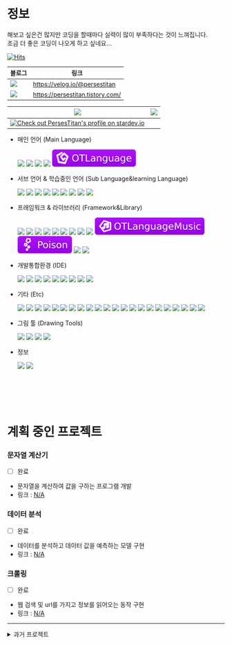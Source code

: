   # 정보
  
  해보고 싶은건 많지만 코딩을 할때마다 실력이 많이 부족하다는 것이 느껴집니다. </br>
  조금 더 좋은 코딩이 나오게 하고 싶네요... </br>

[![Hits](https://hits.seeyoufarm.com/api/count/incr/badge.svg?url=https%3A%2F%2Fgithub.com%2FPersesTitan&count_bg=%23B21A1A&title_bg=%23555555&icon=electron.svg&icon_color=%23E7E7E7&title=visit&edge_flat=false)](https://hits.seeyoufarm.com)

블로그|링크
|----|----|
|![](https://img.shields.io/badge/Velog-20C997?style=flat&logo=Velog&logoColor=white) | https://velog.io/@persestitan |
|![](https://img.shields.io/badge/Tistory-999999?style=flat&logo=Tistory&logoColor=white) | https://persestitan.tistory.com/ |

![](https://github-readme-stats.vercel.app/api?username=PersesTitan&show_icons=true&theme=rose_pine) | ![](https://github-readme-stats.vercel.app/api/top-langs/?username=PersesTitan&layout=compact&langs_count=105&theme=rose_pine)
|----|----|
|[![Check out PersesTitan's profile on stardev.io](https://stardev.io/developers/PersesTitan/badge/languages/global.svg)](https://stardev.io/developers/PersesTitan)

* 매인 언어 (Main Language)

  <img src="https://img.shields.io/badge/Java-007396?style=flat&logo=OpenJDK&logoColor=white"/>
  <img src="https://img.shields.io/badge/Apache Groovy-4298B8?style=flat&logo=Apache Groovy&logoColor=white">
  <img src="https://img.shields.io/badge/Kotlin-7F52FF?style=flat&logo=Kotlin&logoColor=white">
  <img src="https://img.shields.io/badge/Python-3776AB?style=flat&logo=Python&logoColor=white"/>
  <a href="https://github.com/OTLanguage"><img src="https://github.com/OTLanguage/.github/blob/main/image/OTLanguage-flat.svg"/></a>
  
* 서브 언어 & 학습중인 언어 (Sub Language&learning Language)

  <img src="https://img.shields.io/badge/C%23-239120?style=flat&logo=Csharp&logoColor=white"/>
  <img src="https://img.shields.io/badge/C-A8B9CC?style=flat&logo=C&logoColor=white"/>
  <img src="https://img.shields.io/badge/-C++-00599C?style=flat&logo=C%2B%2B&logoColor=white"/>
  <img src="https://img.shields.io/badge/JavaScript-F7DF1E?style=flat&logo=javascript&logoColor=black">
  <img src="https://img.shields.io/badge/Ruby-CC342D?style=flat&logo=Ruby&logoColor=white">
  <img src="https://img.shields.io/badge/Go-00ADD8?style=flat&logo=Go&logoColor=white">
  <img src="https://img.shields.io/badge/Rust-FF0000?style=flat&logo=Rust&logoColor=white">
  <img src="https://img.shields.io/badge/Swift-F05138?style=flat&logo=Swift&logoColor=white">
  <img src="https://img.shields.io/badge/TypeScript-3178C6?style=flat&logo=TypeScript&logoColor=white">

* 프래임워크 & 라이브러리 (Framework&Library)

  <img src="https://img.shields.io/badge/Spring-6DB33F?style=flat&logo=spring&logoColor=white">
  <img src="https://img.shields.io/badge/SpringBoot-6DB33F?style=flat&logo=springboot&logoColor=white">
  <img src="https://img.shields.io/badge/Thymeleaf-005F0F?style=flat&logo=Thymeleaf&logoColor=white">
  <img src="https://img.shields.io/badge/Unity-FFFFFF?style=flat&logo=Unity&logoColor=black">
  <img src="https://img.shields.io/badge/Unreal Engine-0E1128?style=flat&logo=Unreal Engine&logoColor=white">
  <img src="https://img.shields.io/badge/OpenCV-5C3EE8?style=flat&logo=OpenCV&logoColor=white">
  <img src="https://img.shields.io/badge/Android-3DDC84?style=flat&logo=Android&logoColor=white">
  <img src="https://img.shields.io/badge/Ruby on Rails-CC0000?style=flat&logo=Ruby on Rails&logoColor=white">
  <img src="https://img.shields.io/badge/React-61DAFB?style=flat&logo=React&logoColor=black">
  <img src="https://github.com/OTLanguage/.github/blob/main/icon/music/OTLanguageMusic-flat.svg"/>
  <img src="https://github.com/OTLanguage/.github/blob/main/image/poison/svg/Poison-flat.svg">
  <img src="https://img.shields.io/badge/Vue.js-4FC08D?style=flat&logo=Vue.js&logoColor=white">
  <img src="https://img.shields.io/badge/Django-092E20?style=flat&logo=Django&logoColor=white">
  
* 개발통합환경 (IDE)

  <img src="https://img.shields.io/badge/Eclipse IDE-2C2255?style=flat&logo=Eclipse IDE&logoColor=white">
  <img src="https://img.shields.io/badge/Arduino-00979D?style=flat&logo=Arduino&logoColor=white">
  <img src="https://img.shields.io/badge/IntelliJ IDEA-000000?style=flat&logo=IntelliJ IDEA&logoColor=white">
  <img src="https://img.shields.io/badge/PyCharm-000000?style=flat&logo=PyCharm&logoColor=white">
  <img src="https://img.shields.io/badge/Android Studio-3DDC84?style=flat&logo=Android Studio&logoColor=white">
  <img src="https://img.shields.io/badge/Visual Studio Code-007ACC?style=flat&logo=Visual Studio Code&logoColor=white">
  <img src="https://img.shields.io/badge/Anaconda-44A833?style=flat&logo=Anaconda&logoColor=white">
  <img src="https://img.shields.io/badge/Notepad++-90E59A?style=flat&logo=Notepad%2B%2B&logoColor=black">
  <img src="https://img.shields.io/badge/Xcode-147EFB?style=flat&logo=Xcode&logoColor=white">

* 기타 (Etc)
 
  <img src="https://img.shields.io/badge/HTML5-E34F26?style=flat&logo=html5&logoColor=white">
  <img src="https://img.shields.io/badge/CSS-1572B6?style=flat&logo=css3&logoColor=white">
  <img src="https://img.shields.io/badge/GitHub-181717?style=flat&logo=github&logoColor=white">
  <img src="https://img.shields.io/badge/Linux-FCC624?style=flat&logo=linux&logoColor=black">
  <img src="https://img.shields.io/badge/Gradle-02303A?style=flat&logo=gradle&logoColor=white">
  <img src="https://img.shields.io/badge/MySQL-4479A1?style=flat&logo=mysql&logoColor=white">
  <img src="https://img.shields.io/badge/Apache-D22128?style=flat&logo=Apache&logoColor=white">
  <img src="https://img.shields.io/badge/MariaDB-003545?style=flat&logo=MariaDB&logoColor=white">
  <img src="https://img.shields.io/badge/RubyGems-E9573F?style=flat&logo=RubyGems&logoColor=white">
  <img src="https://img.shields.io/badge/Red Hat-EE0000?style=flat&logo=RedHat&logoColor=white">
  <img src="https://img.shields.io/badge/Git-F05032?style=flat&logo=Git&logoColor=white">
  <img src="https://img.shields.io/badge/Sourcetree-0052CC?style=flat&logo=Sourcetree&logoColor=white">
  <img src="https://img.shields.io/badge/Sketch-F7B500?style=flat&logo=Sketch&logoColor=white">
  <img src="https://img.shields.io/badge/Firebase-FFCA28?style=flat&logo=Firebase&logoColor=white">
  <img src="https://img.shields.io/badge/SQLite-003B57?style=flat&logo=SQLite&logoColor=white">
  <img src="https://img.shields.io/badge/JSON-000000?style=flat&logo=JSON&logoColor=white">
  <img src="https://img.shields.io/badge/Raspberry Pi-A22846?style=flat&logo=Raspberry Pi&logoColor=white">
  <img src="https://img.shields.io/badge/npm-CB3837?style=flat&logo=npm&logoColor=white">
  <img src="https://img.shields.io/badge/Yarn-2C8EBB?style=flat&logo=Yarn&logoColor=white">
  <img src="https://img.shields.io/badge/PostgreSQL-4169E1?style=flat&logo=PostgreSQL&logoColor=white">
  <img src="https://img.shields.io/badge/Heroku-430098?style=flat&logo=Heroku&logoColor=white">
  <img src="https://img.shields.io/badge/Hibernate-59666C?style=flat&logo=Hibernate&logoColor=white">
  
* 그림 툴 (Drawing Tools)

  <img src="https://img.shields.io/badge/Adobe Photoshop-31A8FF?style=flat&logo=Adobe Photoshop&logoColor=white">
  <img src="https://img.shields.io/badge/Adobe Illustrator-FF9A00?style=flat&logo=Adobe Illustrator&logoColor=white">
  <img src="https://img.shields.io/badge/Inkscape-000000?style=flat&logo=Inkscape&logoColor=white">
  <img src="https://img.shields.io/badge/GIMP-5C5543?style=flat&logo=GIMP&logoColor=white">
 
* 정보 
  
  <img src="https://img.shields.io/badge/Notion-ffffff?style=flat&logo=Notion&logoColor=black">
  <img src="https://img.shields.io/github/followers/PersesTitan?style=social">

</br>  
</br>
</br>
</br>

# 계획 중인 프로젝트


### 문자열 계산기
- [ ] 완료
- 문자열을 계산하여 값을 구하는 프로그램 개발
- 링크 : [N/A]()

### 데이터 분석
- [ ] 완료
- 데이터를 분석하고 데이터 값을 예측하는 모델 구현
- 링크 : [N/A]()

### 크롤링
- [ ] 완료
- 웹 검색 및 url를 가지고 정보를 읽어오는 동작 구현
- 링크 : [N/A]()

---

<details>
    <summary>과거 프로젝트</summary>

# 프로젝트

  * ### 언어 제작 프로젝트 
  
    - [ ] [OTLanguage](https://github.com/PersesTitan/OTLanguage)
    - [ ] [Mobile-OTLanguageIDE](https://github.com/PersesTitan/Android-OTLanguageIDE)
    - [x] [umjunsik-lang-java](https://github.com/PersesTitan/umjunsik-lang-java) (Fork)

  * ### GUI 프로젝트

    - [ ] [JavaFX-MakeChatBotProject](https://github.com/PersesTitan/JavaFX-MakeChatBotProject)
    - [x] [JavaFX-Calculator](https://github.com/PersesTitan/JavaFX-Calculator)

  * ### VR 프로젝트

    - [x] [VR Project](https://github.com/PersesTitan/VR_Project)

  * ### Jar & Lib 프로젝트

    - [x] [MakeLanguage](https://github.com/PersesTitan/MakeLanguage)
    - [x] [Reversal](https://github.com/PersesTitan/Reversal)
    - [x] [Encoding](https://github.com/PersesTitan/Encoding)
    - [x] [CalculationLanguage](https://github.com/PersesTitan/CalculationLanguage)
    - [x] [Formula](https://github.com/PersesTitan/Formula)
    - [ ] [SimpleVariableLanguage](https://github.com/PersesTitan/SimpleVariableLanguage)
    - [ ] [BadWordFiltering](https://github.com/PersesTitan/BadWordFiltering)

  * ### Database 프로젝트

    - [ ] [DatabaseSetting](https://github.com/PersesTitan/DatabaseSetting)
  
  * ### WebFramework 프로젝트

    * Spring & SpringBoot

      - [ ] [SpringWeb](https://github.com/PersesTitan/SpringWeb)
      - [ ] [Web-OTLanguageIDE](https://github.com/PersesTitan/Web-OTLanguageIDE)
      - [ ] [jpashop](https://github.com/PersesTitan/Spring-jpashop)
      - [ ] [GuideBlog](https://github.com/PersesTitan/Spring-GuideBlog)
      - [x] [Spring Memo](https://github.com/PersesTitan/Spring-Memo)
      - [x] [Spring Kotlin Memo](https://github.com/PersesTitan/Spring-Memo-Kotlin)
      - [x] [Spring Groovy Memo](https://github.com/PersesTitan/Spring-Memo-Groovy)

    * Ruby on Rails

      - [ ] [RubyWeb](https://github.com/PersesTitan/RubyWeb)
      
    * Gin
      
      - [ ] [GinTest](https://github.com/PersesTitan/GinTest)
      - [x] [GinLanguageImage](https://github.com/PersesTitan/GinLanguageImage)
  
</details>
